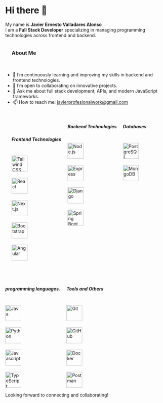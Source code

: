 # Hi there 👋

My name is **Javier Ernesto Valladares Alonso**  
I am a **Full Stack Developer** specializing in managing programming technologies across frontend and backend.
</br>
<div class="container" style="display: flex; gap: 20px; flex-wrap: wrap;">

---

### About Me

- 🌱 I’m continuously learning and improving my skills in backend and frontend technologies.
- 👯 I’m open to collaborating on innovative projects.
- 💬 Ask me about full stack development, APIs, and modern JavaScript frameworks.
- 📫 How to reach me: [javierprofesionalwork@gmail.com](mailto:javierprofesionalwork@gmail.com)

---

<!-- Frontend Technologies -->
<div class="container" style="display: flex;flex-direction:column; gap: 20px; flex-wrap: wrap; margin:1vh 0;">
<h5>Frontend Technologies</h5>
<img width="50" src="https://raw.githubusercontent.com/marwin1991/profile-technology-icons/refs/heads/main/icons/tailwind_css.png" alt="Tailwind CSS" title="Tailwind CSS"/>
<img width="50" src="https://raw.githubusercontent.com/marwin1991/profile-technology-icons/refs/heads/main/icons/react.png" alt="React" title="React"/>
<img width="50" src="https://raw.githubusercontent.com/marwin1991/profile-technology-icons/refs/heads/main/icons/next_js.png" alt="Next.js" title="Next.js"/>
<img width="50" src="https://raw.githubusercontent.com/marwin1991/profile-technology-icons/refs/heads/main/icons/bootstrap.png" alt="Bootstrap" title="Bootstrap"/>
<img width="50" src="https://cdn.jsdelivr.net/gh/devicons/devicon/icons/angularjs/angularjs-original.svg" alt="Angular" title="Angular"/>
</div>


<!-- Backend Technologies -->
<div class="container" style="display: flex;flex-direction:column; gap: 20px; flex-wrap: wrap;">
  <h5>Backend Technologies</h5>
<img width="50" src="https://cdn.jsdelivr.net/gh/devicons/devicon/icons/nodejs/nodejs-original.svg" alt="Node.js" title="Node.js"/>
<img width="50" src="https://cdn.jsdelivr.net/gh/devicons/devicon/icons/express/express-original.svg" alt="Express" title="Express"/>
<img width="50" src="https://www.svgrepo.com/show/373554/django.svg" alt="Django" title="Django"/>
<img width="50" src="https://www.svgrepo.com/show/354380/spring-icon.svg" alt="Spring Boot" title="Spring Boot"/>
</div>

<!-- Databases -->
<div class="container" style="display: flex;flex-direction:column; gap: 20px; flex-wrap: wrap;">
    <h5>Databases</h5>
  <img width="50" src="https://cdn.jsdelivr.net/gh/devicons/devicon/icons/postgresql/postgresql-original.svg" alt="PostgreSQL" title="PostgreSQL"/>
<img width="50" src="https://cdn.jsdelivr.net/gh/devicons/devicon/icons/mongodb/mongodb-original.svg" alt="MongoDB" title="MongoDB"/>
</div>

<!-- Programing Languages -->
<div class="container" style="display: flex;flex-direction:column; gap: 20px; flex-wrap: wrap;">
    <h5>programming languages.</h5>
<img width="50" src="https://www.svgrepo.com/show/184143/java.svg" alt="Java" title="Java"/>
  <img width="50" src="https://cdn.jsdelivr.net/gh/devicons/devicon/icons/python/python-original.svg" alt="Python" title="Python"/>
<img width="50" src="https://raw.githubusercontent.com/marwin1991/profile-technology-icons/refs/heads/main/icons/javascript.png" alt="Javascript" title="Javascript"/>
<img width="50" src="https://raw.githubusercontent.com/marwin1991/profile-technology-icons/refs/heads/main/icons/typescript.png" alt="TypeScript" title="TypeScript"/>


</div>

<!-- Tools and Others -->
<div class="container" style="display: flex;flex-direction:column; gap: 20px; flex-wrap: wrap;">
   <h5>Tools and Others</h5>
  <img width="50" src="https://cdn.jsdelivr.net/gh/devicons/devicon/icons/git/git-original.svg" alt="Git" title="Git"/>
<img width="50" src="https://cdn.jsdelivr.net/gh/devicons/devicon/icons/github/github-original.svg" alt="GitHub" title="GitHub"/>
<img width="50" src="https://www.svgrepo.com/show/452192/docker.svg" alt="Docker" title="Docker"/>
  <img width="50" src="https://www.svgrepo.com/show/354202/postman-icon.svg" alt="Postman" title="Postman"/>
</div>




</div>



Looking forward to connecting and collaborating!
